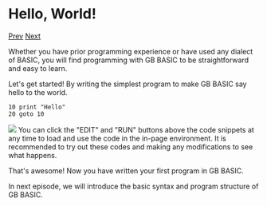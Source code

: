 # Hello, World!

[Prev]() [Next]()

Whether you have prior programming experience or have used any dialect of BASIC, you will find programming with GB BASIC to be straightforward and easy to learn.

Let's get started! By writing the simplest program to make GB BASIC say hello to the world.

```basic
10 print "Hello"
20 goto 10
```
<!-- prg
!edit, run, title="Run me!", style=""
url://prgs/hello-world-1.txt
-->

<div class="content-highlight" style="min-height: 48px;">
  <img src="imgs/logo-nokbd.png" class="logo-tip">
  <span class="content-text">
    You can click the "EDIT" and "RUN" buttons above the code snippets at any time to load and use the code in the in-page environment. It is recommended to try out these codes and making any modifications to see what happens.
  </span>
</div>

That's awesome! Now you have written your first program in GB BASIC.

In next episode, we will introduce the basic syntax and program structure of GB BASIC.

<!-- gem -->
